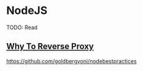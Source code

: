 # NodeJS

TODO: Read

## [Why To Reverse Proxy](https://medium.com/intrinsic/why-should-i-use-a-reverse-proxy-if-node-js-is-production-ready-5a079408b2ca)

https://github.com/goldbergyoni/nodebestpractices
